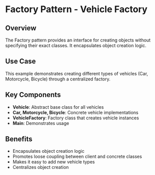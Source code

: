 # Factory Pattern - Vehicle Factory

## Overview
The Factory pattern provides an interface for creating objects without specifying their exact classes. It encapsulates object creation logic.

## Use Case
This example demonstrates creating different types of vehicles (Car, Motorcycle, Bicycle) through a centralized factory.

## Key Components
- **Vehicle**: Abstract base class for all vehicles
- **Car, Motorcycle, Bicycle**: Concrete vehicle implementations
- **VehicleFactory**: Factory class that creates vehicle instances
- **Main**: Demonstrates usage

## Benefits
- Encapsulates object creation logic
- Promotes loose coupling between client and concrete classes
- Makes it easy to add new vehicle types
- Centralizes object creation


